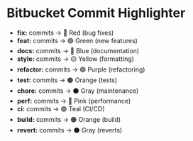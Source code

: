 # Bitbucket Commit Highlighter

- **fix:** commits → 🔴 Red (bug fixes)
- **feat:** commits → 🟢 Green (new features)  
- **docs:** commits → 🔵 Blue (documentation)
- **style:** commits → 🟡 Yellow (formatting)
- **refactor:** commits → 🟣 Purple (refactoring)
- **test:** commits → 🟠 Orange (tests)
- **chore:** commits → ⚫ Gray (maintenance)
- **perf:** commits → 🩷 Pink (performance)
- **ci:** commits → 🟢 Teal (CI/CD)
- **build:** commits → 🟠 Orange (build)
- **revert:** commits → ⚫ Gray (reverts)
